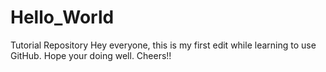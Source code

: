 # Hello_World
Tutorial Repository
Hey everyone,
this is my first edit while learning to use GitHub.
Hope your doing well.
Cheers!!
